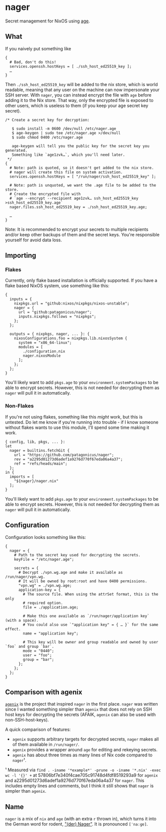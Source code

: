 # nager

Secret management for NixOS using [age](https://github.com/FiloSottile/age).

## What

If you naively put something like

```
{
  # Bad, don't do this!
  services.openssh.hostKeys = [ ./ssh_host_ed25519_key ];
  …
}
```

Then `./ssh_host_ed25519_key` will be added to the nix store, which is world readable, meaning that any user on the machine can now impersonate your SSH server. With `nager`, you can instead encrypt the file with `age` before adding it to the Nix store. That way, only the encrypted file is exposed to other users, which is useless to them (if you keep your age secret key secret).

```
/* Create a secret key for decryption:

   $ sudo install -m 0600 /dev/null /etc/nager.age
   $ age-keygen | sudo tee /etc/nager.age >/dev/null
   $ sudo chmod 0400 /etc/nager.age

   age-keygen will tell you the public key for the secret key you generated.
   Something like `age1zvk…`, which you'll need later.
 */
{
  # Note: path is quoted, so it doesn't get added to the nix store.
  # nager will create this file on system activation.
  services.openssh.hostKeys = [ "/run/nager/ssh_host_ed25519_key" ];

  # Note: path is unquoted, we want the .age file to be added to the store.
  # Create the encrypted file with
  # `age --encrypt --recipient age1zvk… ssh_host_ed25519_key >ssh_host_ed25519_key.age`
  nager.files.ssh_host_ed25519_key = ./ssh_host_ed25519_key.age;

  …
}
```

Note: It is recommended to encrypt your secrets to multiple recipients and/or keep other backups of them and the secret keys. You're responsible yourself for avoid data loss.

## Importing

### Flakes

Currently, only flake based installation is officially supported. If you have a flake based NixOS system, use something like this:

```
{
  inputs = {
    nixpkgs.url = "github:nixos/nixpkgs/nixos-unstable";
    nager = {
      url = "github:patagonicus/nager";
      inputs.nixpkgs.follows = "nixpkgs";
    };
  };

  outputs = { nixpkgs, nager, ... }: {
    nixosConfigurations.foo = nixpkgs.lib.nixosSystem {
      system = "x86_64-linux";
      modules = [
        ./configuration.nix
        nager.nixosModule
      ];
    };
  };
}
```

You'll likely want to add `pkgs.age` to your `environment.systemPackages` to be able to encrypt secrets. However, this is not needed for decrypting them as `nager` will pull it in automatically.

### Non-Flakes

If you're not using flakes, something like this *might* work, but this is untested. Do let me know if you're running into trouble - if I know someone without flakes wants to use this module, I'll spend some time making it work.

```
{ config, lib, pkgs, ... }:
let
  nager = builtins.fetchGit {
    url = "https://github.com/patagonicus/nager";
    rev = "a2295d01273d6adef1a9276d770f67eda06a4a37";
    ref = "refs/heads/main";
  };
in {
  imports = [
    "${nager}/nager.nix"
  ];
}
```

You'll likely want to add `pkgs.age` to your `environment.systemPackages` to be able to encrypt secrets. However, this is not needed for decrypting them as `nager` will pull it in automatically.

## Configuration

Configuration looks something like this:

```
{
  nager = {
    # Path to the secret key used for decrypting the secrets.
    keyFile = "/etc/nager.age";

    secrets = {
      # Decrypt ./vpn.wg.age and make it available as /run/nager/vpn.wg.
      # It will be owned by root:root and have 0400 permissions.
      "vpn.wg" = ./vpn.wg.age;
      application-key = {
        # The source file. When using the attrSet format, this is the only
        # required option.
        file = ./application.age;

        # Make this one available as `/run/nager/application key` (with a space).
        # You could also use `"application key" = { … }` for the same effect.
        name = "application key";

        # This key will be owner and group readable and owned by user `foo` and group `bar`.
        mode = "0440";
        user = "foo";
        group = "bar";
      };
    };
  };
}
```

## Comparison with agenix

[`agenix`](https://github.com/ryantm/agenix) is the project that inspired `nager` in the first place. `nager` was written since I wanted something simpler than `agenix` that does not rely on SSH host keys for decrypting the secrets (AFAIK, `agenix` can also be used with non-SSH-host-keys).

A quick comparison of features:

* `agenix` supports arbitrary targets for decrypted secrets, `nager` makes all of them available in `/run/nager/`.
* `agenix` provides a wrapper around `age` for editing and rekeying secrets.
* `agenix` has about three times as many lines of Nix code compared to `nager`¹.

¹ Measured via `find . -iname '*example*' -prune -o -iname '*.nix' -exec wc -l '{}' +` at 57806bf7e340f4cae705c91748d4fdf8519293a9 for `agenix` and a2295d01273d6adef1a9276d770f67eda06a4a37 for `nager`. This includes empty lines and comments, but I think it still shows that `nager` is simpler than `agenix`.

## Name

`nager` is a mix of `nix` and `age` (with an extra `r` thrown in), which turns it into the German word for rodent, ["(der) Nager"](https://en.wiktionary.org/wiki/Nager). It is pronounced `[ˈnaːɡɐ]`.
